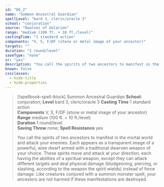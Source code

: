```yaml
---
id: "DG_2"
name: "Summon Ancestral Guardian"
spellLevel: "bard 3, cleric/oracle 3"
school: "conjuration"
source: "Dwarves of Golarion"
range: "medium (100 ft. + 10 ft./level)"
castingTime: "1 standard action"
components: "V, S, F/DF (stone or metal image of your ancestor)"
targets: ""
duration: "1 round/level"
saveType: "none"
sr: "yes"
description: "You call the spirits of two ancestors to manifest in the mortal world and attack your enemies. Each appears as a transparent image of a powerful, wise dwarf armed with a traditional dwarven weapon of your choice. These spirits move and attack at your direction, each having the abilities of a spiritual weapon, except they can attack different targets and deal physical damage (bludgeoning, piercing, or slashing, according to the weapon the spirit wields) instead of force damage. Like creatures conjured with a summon monster spell, your ancestors are not harmed if these manifestations are destroyed."
known: false
cssclasses:
  - hide-title
  - hide-properties
---
```


> [!spellbook-spell-block] Summon Ancestral Guardian
> **School:** conjuration; **Level** bard 3, cleric/oracle 3
> **Casting Time** 1 standard action  
> **Components** V, S, F/DF (stone or metal image of your ancestor)  
> **Range** medium (100 ft. + 10 ft./level)  
> **Duration** 1 round/level  
> **Saving Throw** none; **Spell Resistance** yes
> 
> You call the spirits of two ancestors to manifest in the mortal world and attack your enemies. Each appears as a transparent image of a powerful, wise dwarf armed with a traditional dwarven weapon of your choice. These spirits move and attack at your direction, each having the abilities of a spiritual weapon, except they can attack different targets and deal physical damage (bludgeoning, piercing, or slashing, according to the weapon the spirit wields) instead of force damage. Like creatures conjured with a summon monster spell, your ancestors are not harmed if these manifestations are destroyed.